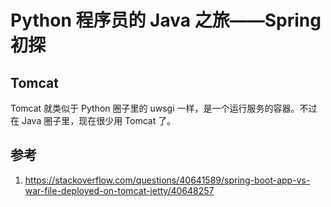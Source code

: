 # Python 程序员的 Java 之旅——Spring 初探

<!--
ID: 4ac9058c-6615-4f52-9f0c-d6792128c61c
Status: draft
Date: 2020-06-06T13:40:05
Modified: 2020-06-06T13:40:05
wp_id: 1381
-->

## Tomcat

Tomcat 就类似于 Python 圈子里的 uwsgi 一样，是一个运行服务的容器。不过在 Java 圈子里，现在很少用 Tomcat 了。


## 参考

1. https://stackoverflow.com/questions/40641589/spring-boot-app-vs-war-file-deployed-on-tomcat-jetty/40648257
